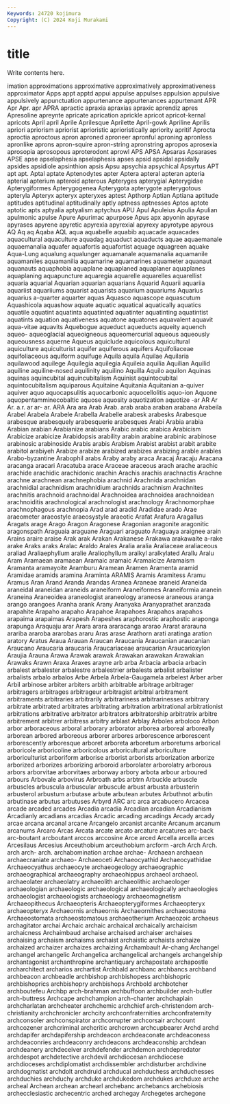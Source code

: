 ```yaml
---
Keywords: 24720 kojimura
Copyright: (C) 2024 Koji Murakami
---
```


# title

Write contents here.



imation approximations approximative approximatively approximativeness
approximator Apps appt apptd appui appulse appulses appulsion appulsive appulsively
appunctuation appurtenance appurtenances appurtenant APR Apr Apr. apr APRA apractic
apraxia apraxias apraxic aprendiz apres Apresoline apreynte apricate aprication aprickle
apricot apricot-kernal apricots April april Aprile Aprilesque Aprilette April-gowk Apriline
Aprilis apriori apriorism apriorist aprioristic aprioristically apriority apritif Aprocta aproctia
aproctous apron aproned aproneer apronful aproning apronless apronlike aprons apron-squire
apron-string apronstring apropos aprosexia aprosopia aprosopous aproterodont aprowl APS APSA
Apsaras Apsarases APSE apse apselaphesia apselaphesis apses apsid apsidal apsidally
apsides apsidiole apsinthion apsis Apsu apsychia apsychical Apsyrtus APT apt
apt. Aptal aptate Aptenodytes apter Aptera apteral apteran apteria apterial
apterium apteroid apterous Apteryges apterygial Apterygidae Apterygiformes Apterygogenea Apterygota apterygote
apterygotous apteryla Apteryx apteryx apteryxes aptest Apthorp Aptian Aptiana aptitude
aptitudes aptitudinal aptitudinally aptly aptness aptnesses Aptos aptote aptotic apts
aptyalia aptyalism aptychus APU Apul Apuleius Apulia Apulian apulmonic apulse
Apure Apurimac apurpose Apus apx apyonin apyrase apyrases apyrene apyretic
apyrexia apyrexial apyrexy apyrotype apyrous AQ Aq aq Aqaba AQL
aqua aquabelle aquabib aquacade aquacades aquacultural aquaculture aquadag aquaduct aquaducts
aquae aquaemanale aquaemanalia aquafer aquafortis aquafortist aquage aquagreen aquake Aqua-Lung
aqualung aqualunger aquamanale aquamanalia aquamanile aquamaniles aquamanilia aquamarine aquamarines aquameter
aquanaut aquanauts aquaphobia aquaplane aquaplaned aquaplaner aquaplanes aquaplaning aquapuncture aquaregia
aquarelle aquarelles aquarellist aquaria aquarial Aquarian aquarian aquarians Aquarid Aquarii
aquariia aquariist aquariiums aquarist aquarists aquarium aquariums Aquarius aquarius a-quarter
aquarter aquas Aquasco aquascope aquascutum Aquashicola aquashow aquate aquatic aquatical
aquatically aquatics aquatile aquatint aquatinta aquatinted aquatinter aquatinting aquatintist aquatints
aquation aquativeness aquatone aquatones aquavalent aquavit aqua-vitae aquavits Aquebogue aqueduct
aqueducts aqueity aquench aqueo- aqueoglacial aqueoigneous aqueomercurial aqueous aqueously aqueousness
aquerne Aqueus aquiclude aquicolous aquicultural aquiculture aquiculturist aquifer aquiferous aquifers
Aquifoliaceae aquifoliaceous aquiform aquifuge Aquila aquila Aquilae Aquilaria aquilawood aquilege
Aquilegia aquilegia Aquileia aquilia Aquilian Aquilid aquiline aquiline-nosed aquilinity aquilino
Aquilla Aquilo aquilon Aquinas aquinas aquincubital aquincubitalism Aquinist aquintocubital aquintocubitalism
aquiparous Aquitaine Aquitania Aquitanian a-quiver aquiver aquo aquocapsulitis aquocarbonic aquocellolitis
aquo-ion Aquone aquopentamminecobaltic aquose aquosity aquotization aquotize -ar AR Ar
Ar. a.r. ar ar- ar. ARA Ara ara Arab Arab.
arab araba araban arabana Arabeila Arabel Arabela Arabele Arabella Arabelle
arabesk arabesks Arabesque arabesque arabesquely arabesquerie arabesques Arabi Arabia arabia
Arabian arabian Arabianize arabians Arabic arabic arabica Arabicism Arabicize arabicize
Arabidopsis arability arabin arabine arabinic arabinose arabinosic arabinoside Arabis arabis
Arabism Arabist arabist arabit arabite arabitol arabiyeh Arabize arabize arabized
arabizes arabizing arable arables Arabo-byzantine Arabophil arabs Araby araby araca
Aracaj Aracaju Aracana aracanga aracari Aracatuba arace Araceae araceous arach
arache arachic arachide arachidic arachidonic arachin Arachis arachis arachnactis Arachne
arachne arachnean arachnephobia arachnid Arachnida arachnidan arachnidial arachnidism arachnidium arachnids
arachnism Arachnites arachnitis arachnoid arachnoidal Arachnoidea arachnoidea arachnoidean arachnoiditis arachnological
arachnologist arachnology Arachnomorphae arachnophagous arachnopia Arad arad aradid Aradidae arado
Arae araeometer araeostyle araeosystyle araeotic Arafat Arafura Aragallus Aragats arage
Arago Aragon Aragonese Aragonian aragonite aragonitic aragonspath Araguaia araguane Araguari
araguato Araguaya araignee arain Arains araire araise Arak arak Arakan
Arakanese Arakawa arakawaite a-rake arake Araks araks Aralac Araldo Arales
Aralia aralia Araliaceae araliaceous araliad Araliaephyllum aralie Araliophyllum aralkyl aralkylated
Arallu Aralu Aram Aramaean aramaean Aramaic aramaic Aramaicize Aramaism Aramanta
aramayoite Aramburu Aramean Aramen Aramenta aramid Aramidae aramids aramina Araminta
ARAMIS Aramis Aramitess Aramu Aramus Aran Arand Aranda Arandas Aranea
Araneae araneid Araneida araneidal araneidan araneids araneiform Araneiformes Araneiformia aranein
Araneina Araneoidea araneologist araneology araneose araneous aranga arango arangoes Aranha
arank Arany Aranyaka Aranyaprathet aranzada arapahite Arapaho arapaho Arapahoe Arapahoes
Arapahos arapahos arapaima arapaimas Arapesh Arapeshes araphorostic araphostic araponga arapunga
Araquaju arar Arara arara araracanga ararao Ararat ararauna arariba araroba
ararobas araru Aras arase Arathorn arati aratinga aration aratory Aratus
Araua Arauan Araucan Araucania Araucanian araucanian Araucano Araucaria araucaria Araucariaceae
araucarian Araucarioxylon Araujia Arauna Arawa Arawak arawak Arawakan arawakan Arawakian
Arawaks Arawn Araxa Araxes arayne arb arba Arbacia arbacia arbacin
arbalest arbalester arbalestre arbalestrier arbalests arbalist arbalister arbalists arbalo arbalos
Arbe Arbela Arbela-Gaugamela arbelest Arber arber Arbil arbinose arbiter arbiters
arbith arbitrable arbitrage arbitrager arbitragers arbitrages arbitrageur arbitragist arbitral arbitrament
arbitraments arbitraries arbitrarily arbitrariness arbitrarinesses arbitrary arbitrate arbitrated arbitrates arbitrating
arbitration arbitrational arbitrationist arbitrations arbitrative arbitrator arbitrators arbitratorship arbitratrix arbitre
arbitrement arbitrer arbitress arbitry arblast Arblay Arboles arboloco Arbon arbor
arboraceous arboral arborary arborator arborea arboreal arboreally arborean arbored arboreous
arborer arbores arborescence arborescent arborescently arboresque arboret arboreta arboretum arboretums
arborical arboricole arboricoline arboricolous arboricultural arboriculture arboriculturist arboriform arborise arborist
arborists arborization arborize arborized arborizes arborizing arboroid arborolater arborolatry arborous
arbors arborvitae arborvitaes arborway arbory arbota arbour arboured arbours Arbovale
arbovirus Arbroath arbs arbtrn Arbuckle arbuscle arbuscles arbuscula arbuscular arbuscule
arbust arbusta arbusterin arbusterol arbustum arbutase arbute arbutean arbutes Arbuthnot
arbutin arbutinase arbutus arbutuses Arbyrd ARC arc arca arcabucero Arcacea
arcade arcaded arcades Arcadia arcadia Arcadian arcadian Arcadianism Arcadianly arcadians
arcadias Arcadic arcading arcadings Arcady arcady arcae arcana arcanal arcane
Arcangelo arcanist arcanite Arcanum arcanum arcanums Arcaro Arcas Arcata arcate
arcato arcature arcatures arc-back arc-boutant arcboutant arccos arccosine Arce arced
Arcella arcella arces Arcesilaus Arcesius Arceuthobium arceuthobium arcform -arch Arch
Arch. arch arch- arch. archabomination archae archae- Archaean archaean archaecraniate
archaeo- Archaeoceti Archaeocyathid Archaeocyathidae Archaeocyathus archaeocyte archaeogeology archaeographic archaeographical archaeography
archaeohippus archaeol archaeol. archaeolater archaeolatry archaeolith archaeolithic archaeologer archaeologian archaeologic
archaeological archaeologically archaeologies archaeologist archaeologists archaeology archaeomagnetism Archaeopithecus Archaeopteris Archaeopterygiformes
Archaeopteryx archaeopteryx Archaeornis archaeornis Archaeornithes archaeostoma Archaeostomata archaeostomatous archaeotherium Archaeozoic
archaeus archagitator archai Archaic archaic archaical archaically archaicism archaicness Archaimbaud
archaise archaised archaiser archaises archaising archaism archaisms archaist archaistic archaists
archaize archaized archaizer archaizes archaizing Archambault Ar-chang Archangel archangel archangelic
Archangelica archangelical archangels archangelship archantagonist archanthropine archantiquary archapostate archapostle archarchitect
archarios archartist Archbald archbanc archbancs archband archbeacon archbeadle archbishop archbishopess
archbishopric archbishoprics archbishopry archbishops Archbold archbotcher archboutefeu Archbp arch-brahman archbuffoon
archbuilder arch-butler arch-buttress Archcape archchampion arch-chanter archchaplain archcharlatan archcheater archchemic
archchief arch-christendom arch-christianity archchronicler archcity archconfraternities archconfraternity archconsoler archconspirator archcorrupter
archcorsair archcount archcozener archcriminal archcritic archcrown archcupbearer Archd archd archdapifer
archdapifership archdeacon archdeaconate archdeaconess archdeaconries archdeaconry archdeacons archdeaconship archdean archdeanery
archdeceiver archdefender archdemon archdepredator archdespot archdetective archdevil archdiocesan archdiocese archdioceses
archdiplomatist archdissembler archdisturber archdivine archdogmatist archdolt archdruid archducal archduchess archduchesses
archduchies archduchy archduke archdukedom archdukes archduxe arche archeal Archean archean
archearl archebanc archebancs archebiosis archecclesiastic archecentric arched archegay Archegetes archegone
